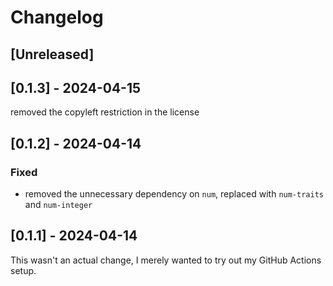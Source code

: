 # Changelog

## [Unreleased]

## [0.1.3] - 2024-04-15

removed the copyleft restriction in the license

## [0.1.2] - 2024-04-14

### Fixed

- removed the unnecessary dependency on `num`, replaced with `num-traits` and
  `num-integer`

## [0.1.1] - 2024-04-14

This wasn't an actual change, I merely wanted to try out my GitHub Actions
setup.
